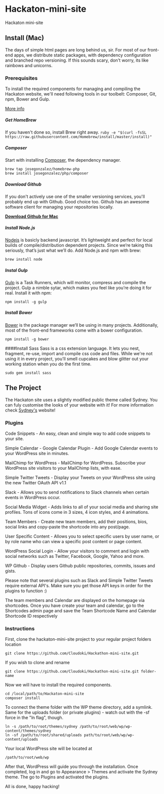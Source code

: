 # Hackaton-mini-site
Hackaton mini-site


## Install (Mac)
The days of simple html pages are long behind us, sir. For most of our front-end apps, we distribute static packages, with dependency configuration and branched repo versioning. If this sounds scary, don't worry, its like rainbows and unicorns.

### Prerequisites
To install the required components for managing and compiling the Hackaton website, 
we'll need following tools in our toolbelt: Composer, Git, npm, Bower and Gulp.

[More info](http://blog.cloudoki.com/set-up-your-local-battleground/)

##### Get HomeBrew
If you haven't done so, install Brew right away.
```ruby -e "$(curl -fsSL https://raw.githubusercontent.com/Homebrew/install/master/install)"```

##### Composer
Start with installing [Composer](https://getcomposer.org/), the dependency manager.

```
brew tap josegonzalez/homebrew-php
brew install josegonzalez/php/composer
```

##### Download Github
If you don't actively use one of the smaller versioning services, you'll probably end up with Github. Good choice too.
Github has an awesome software client for managing your repositories locally.

**[Download Github for Mac](https://mac.github.com/)**

##### Install Node.js
[Nodejs](http://nodejs.org/) is basicly backend javascript. It’s lightweight and perfect for local builds of compile/distribution dependent projects. Since we’re taking this seriously, that’s just what we’ll do. Add Node.js and npm with brew:

`brew install node`

##### Instal Gulp
[Gulp](http://gulpjs.com/) is a Task Runners, which will monitor, compress and compile the project. Gulp a nimble sytar, which makes you feel like you’re doing it for real. Install it with npm:

`npm install -g gulp`

##### Install Bower
[Bower](http://bower.io/) is the package manager we’ll be using in many projects. Additionally, most of the front-end frameworks come with a bower configuration.

`npm install -g bower`

####Install Sass
Sass is a css extension language. It lets you nest, fragment, re-use, import and compile css code and files. While we're not using it in every project, you'll smell cupcakes and blow glitter out your working station when you do the first time.

`sudo gem install sass`


## The Project

The Hackaton site uses a slightly modified public theme called Sydney. You can fuly customise the looks of your website with it!
For more information check [Sydney's](http://athemes.com/theme/sydney/) website!

### Plugins

Code Snippets - An easy, clean and simple way to add code snippets to your site.

Simple Calendar - Google Calendar Plugin - Add Google Calendar events to your WordPress site in minutes. 

MailChimp for WordPress - MailChimp for WordPress. Subscribe your WordPress site visitors to your MailChimp lists, with ease.

Simple Twitter Tweets - Display your Tweets on your WordPress site using the new Twitter OAuth API v1.1

Slack - Allows you to send notifications to Slack channels when certain events in WordPress occur.

Social Media Widget - Adds links to all of your social media and sharing site profiles. Tons of icons come in 3 sizes, 4 icon styles, and 4 animations.

Team Members - Create new team members, add their positions, bios, social links and copy-paste the shortcode into any post/page. 

User Specific Content - Allows you to select specific users by user name, or by role name who can view a specific post content or page content.

WordPress Social Login - Allow your visitors to comment and login with social networks such as Twitter, Facebook, Google, Yahoo and more.

WP Github - Display users Github public repositories, commits, issues and gists.

Please note that several plugins such as Slack and Simple Twitter Tweets require external API's. Make sure you get those API keys in order for the plugins to function :)


The team members and Calendar are displayed on the homepage via shortcodes. Once you have create your team and calendar, go to the Shortcodes admin page and save the Team Shortcode Name and Calendar Shortcode ID respectively


### Instructions

First, clone the hackaton-mini-site project to your regular project folders location

```
git clone https://github.com/Cloudoki/Hackathon-mini-site.git
```

If you wish to clone and rename

```
git clone https://github.com/Cloudoki/Hackathon-mini-site.git folder-name
```


Now we will have to install the required components.

```
cd /local/path/to/Hackaton-mini-site
composer install
```

To connect the theme folder with the WP theme directory, add a symlink. Same for the uploads folder (or private plugins) - watch out with the -sf force in the "ln flag", though.

```
ln -s /path/to/root/themes/sydney /path/to/root/web/wp/wp-content/themes/sydney 
ln -sf /path/to/root/shared/uploads path/to/root/web/wp/wp-content/uploads 
```

Your local WordPress site will be located at

```
/path/to/root/web/wp
```

After that, WordPress will guide you through the installation. Once completed, log in and go to Appearance > Themes and activate the Sydney theme. The go to Plugins and activated the plugins.

All is done, happy hacking!